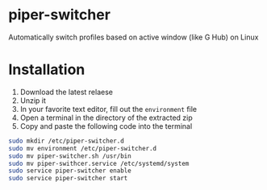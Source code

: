 # piper-switcher
Automatically switch profiles based on active window (like G Hub) on Linux

# Installation

1. Download the latest relaese
2. Unzip it
3. In your favorite text editor, fill out the `environment` file
4. Open a terminal in the directory of the extracted zip
5. Copy and paste the following code into the terminal
```bash
sudo mkdir /etc/piper-switcher.d
sudo mv environment /etc/piper-switcher.d
sudo mv piper-switcher.sh /usr/bin
sudo mv piper-swithcer.service /etc/systemd/system
sudo service piper-switcher enable
sudo service piper-switcher start
```
